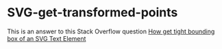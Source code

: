 # SVG-get-transformed-points
This is an answer to this Stack Overflow question [How get tight bounding box of an SVG Text Element](https://stackoverflow.com/questions/44178791/how-get-tight-bounding-box-of-an-svg-text-element)
